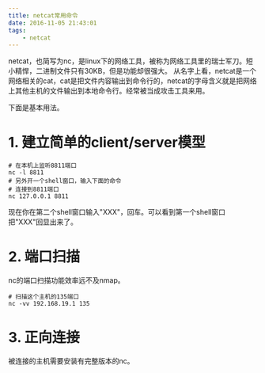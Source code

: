 ```yaml
---
title: netcat常用命令
date: 2016-11-05 21:43:01
tags:
	- netcat
---
```

netcat，也简写为nc，是linux下的网络工具，被称为网络工具里的瑞士军刀。短小精悍，二进制文件只有30KB，但是功能却很强大。
从名字上看，netcat是一个网络相关的cat，cat是把文件内容输出到命令行的，netcat的字母含义就是把网络上其他主机的文件输出到本地命令行。经常被当成攻击工具来用。

下面是基本用法。
# 1. 建立简单的client/server模型
```
# 在本机上监听8811端口
nc -l 8811
# 另外开一个shell窗口，输入下面的命令
# 连接到8811端口
nc 127.0.0.1 8811
```
现在你在第二个shell窗口输入"XXX"，回车。可以看到第一个shell窗口把"XXX"回显出来了。

# 2. 端口扫描
nc的端口扫描功能效率远不及nmap。
```
# 扫描这个主机的135端口
nc -vv 192.168.19.1 135

```
# 3. 正向连接
被连接的主机需要安装有完整版本的nc。













